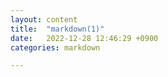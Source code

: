 ```yaml
---
layout: content
title:  "markdown(1)"
date:   2022-12-28 12:46:29 +0900
categories: markdown

---
```

<!--


<div id="file-how-to-write-by-markdown-md-readme" class="Box-body readme blob js-code-block-container p-5 p-xl-6 gist-border-0">
    <article class="markdown-body entry-content container-lg" itemprop="text"><h1 dir="auto"><a id="user-content-공통-마크다운-markdown-작성법" class="anchor" aria-hidden="true" href="#공통-마크다운-markdown-작성법"><svg class="octicon octicon-link" viewBox="0 0 16 16" version="1.1" width="16" height="16" aria-hidden="true"><path fill-rule="evenodd" d="M7.775 3.275a.75.75 0 001.06 1.06l1.25-1.25a2 2 0 112.83 2.83l-2.5 2.5a2 2 0 01-2.83 0 .75.75 0 00-1.06 1.06 3.5 3.5 0 004.95 0l2.5-2.5a3.5 3.5 0 00-4.95-4.95l-1.25 1.25zm-4.69 9.64a2 2 0 010-2.83l2.5-2.5a2 2 0 012.83 0 .75.75 0 001.06-1.06 3.5 3.5 0 00-4.95 0l-2.5 2.5a3.5 3.5 0 004.95 4.95l1.25-1.25a.75.75 0 00-1.06-1.06l-1.25 1.25a2 2 0 01-2.83 0z"></path></svg></a>[공통] 마크다운 markdown 작성법</h1>
<blockquote>
<p dir="auto">영어지만, 조금 더 상세하게 마크다운 사용법을 안내하고 있는
"Markdown Guide (<a href="https://www.markdownguide.org/" rel="nofollow">https://www.markdownguide.org/</a>)" 를 보시는 것을 추천합니다. ^^</p>
</blockquote>
<blockquote>
<p dir="auto">아, 그리고 마크다운만으로 표현이 부족하다고 느끼신다면, HTML 태그를 활용하시는 것도 좋습니다.</p>
</blockquote>
<h1 dir="auto"><a id="user-content-1-마크다운에-관하여" class="anchor" aria-hidden="true" href="#1-마크다운에-관하여"><svg class="octicon octicon-link" viewBox="0 0 16 16" version="1.1" width="16" height="16" aria-hidden="true"><path fill-rule="evenodd" d="M7.775 3.275a.75.75 0 001.06 1.06l1.25-1.25a2 2 0 112.83 2.83l-2.5 2.5a2 2 0 01-2.83 0 .75.75 0 00-1.06 1.06 3.5 3.5 0 004.95 0l2.5-2.5a3.5 3.5 0 00-4.95-4.95l-1.25 1.25zm-4.69 9.64a2 2 0 010-2.83l2.5-2.5a2 2 0 012.83 0 .75.75 0 001.06-1.06 3.5 3.5 0 00-4.95 0l-2.5 2.5a3.5 3.5 0 004.95 4.95l1.25-1.25a.75.75 0 00-1.06-1.06l-1.25 1.25a2 2 0 01-2.83 0z"></path></svg></a>1. 마크다운에 관하여</h1>
<h2 dir="auto"><a id="user-content-11-마크다운이란" class="anchor" aria-hidden="true" href="#11-마크다운이란"><svg class="octicon octicon-link" viewBox="0 0 16 16" version="1.1" width="16" height="16" aria-hidden="true"><path fill-rule="evenodd" d="M7.775 3.275a.75.75 0 001.06 1.06l1.25-1.25a2 2 0 112.83 2.83l-2.5 2.5a2 2 0 01-2.83 0 .75.75 0 00-1.06 1.06 3.5 3.5 0 004.95 0l2.5-2.5a3.5 3.5 0 00-4.95-4.95l-1.25 1.25zm-4.69 9.64a2 2 0 010-2.83l2.5-2.5a2 2 0 012.83 0 .75.75 0 001.06-1.06 3.5 3.5 0 00-4.95 0l-2.5 2.5a3.5 3.5 0 004.95 4.95l1.25-1.25a.75.75 0 00-1.06-1.06l-1.25 1.25a2 2 0 01-2.83 0z"></path></svg></a>1.1. 마크다운이란?</h2>
<p dir="auto"><a href="https://www.markdownguide.org/getting-started/" rel="nofollow"><strong>Markdown</strong></a>은 텍스트 기반의 마크업언어로 2004년 존그루버에 의해 만들어졌으며 쉽게 쓰고 읽을 수 있으며 HTML로 변환이 가능하다. 특수기호와 문자를 이용한 매우 간단한 구조의 문법을 사용하여 웹에서도 보다 빠르게 컨텐츠를 작성하고 보다 직관적으로 인식할 수 있다.
마크다운이 최근 각광받기 시작한 이유는 깃헙(<a href="https://github.com">https://github.com</a>) 덕분이다. 깃헙의 저장소Repository에 관한 정보를 기록하는 README.md는 깃헙을 사용하는 사람이라면 누구나 가장 먼저 접하게 되는 마크다운 문서였다. 마크다운을 통해서 설치방법, 소스코드 설명, 이슈 등을 간단하게 기록하고 가독성을 높일 수 있다는 강점이 부각되면서 점점 여러 곳으로 퍼져가게 된다.</p>
<h2 dir="auto"><a id="user-content-12-마크다운의-장-단점" class="anchor" aria-hidden="true" href="#12-마크다운의-장-단점"><svg class="octicon octicon-link" viewBox="0 0 16 16" version="1.1" width="16" height="16" aria-hidden="true"><path fill-rule="evenodd" d="M7.775 3.275a.75.75 0 001.06 1.06l1.25-1.25a2 2 0 112.83 2.83l-2.5 2.5a2 2 0 01-2.83 0 .75.75 0 00-1.06 1.06 3.5 3.5 0 004.95 0l2.5-2.5a3.5 3.5 0 00-4.95-4.95l-1.25 1.25zm-4.69 9.64a2 2 0 010-2.83l2.5-2.5a2 2 0 012.83 0 .75.75 0 001.06-1.06 3.5 3.5 0 00-4.95 0l-2.5 2.5a3.5 3.5 0 004.95 4.95l1.25-1.25a.75.75 0 00-1.06-1.06l-1.25 1.25a2 2 0 01-2.83 0z"></path></svg></a>1.2. 마크다운의 장-단점</h2>
<h3 dir="auto"><a id="user-content-121-장점" class="anchor" aria-hidden="true" href="#121-장점"><svg class="octicon octicon-link" viewBox="0 0 16 16" version="1.1" width="16" height="16" aria-hidden="true"><path fill-rule="evenodd" d="M7.775 3.275a.75.75 0 001.06 1.06l1.25-1.25a2 2 0 112.83 2.83l-2.5 2.5a2 2 0 01-2.83 0 .75.75 0 00-1.06 1.06 3.5 3.5 0 004.95 0l2.5-2.5a3.5 3.5 0 00-4.95-4.95l-1.25 1.25zm-4.69 9.64a2 2 0 010-2.83l2.5-2.5a2 2 0 012.83 0 .75.75 0 001.06-1.06 3.5 3.5 0 00-4.95 0l-2.5 2.5a3.5 3.5 0 004.95 4.95l1.25-1.25a.75.75 0 00-1.06-1.06l-1.25 1.25a2 2 0 01-2.83 0z"></path></svg></a>1.2.1. 장점</h3>
<pre><code>1. 간결하다.
2. 별도의 도구없이 작성가능하다.
3. 다양한 형태로 변환이 가능하다.
4. 텍스트(Text)로 저장되기 때문에 용량이 적어 보관이 용이하다.
5. 텍스트파일이기 때문에 버전관리시스템을 이용하여 변경이력을 관리할 수 있다.
6. 지원하는 프로그램과 플랫폼이 다양하다.
</code></pre>
<h3 dir="auto"><a id="user-content-122-단점" class="anchor" aria-hidden="true" href="#122-단점"><svg class="octicon octicon-link" viewBox="0 0 16 16" version="1.1" width="16" height="16" aria-hidden="true"><path fill-rule="evenodd" d="M7.775 3.275a.75.75 0 001.06 1.06l1.25-1.25a2 2 0 112.83 2.83l-2.5 2.5a2 2 0 01-2.83 0 .75.75 0 00-1.06 1.06 3.5 3.5 0 004.95 0l2.5-2.5a3.5 3.5 0 00-4.95-4.95l-1.25 1.25zm-4.69 9.64a2 2 0 010-2.83l2.5-2.5a2 2 0 012.83 0 .75.75 0 001.06-1.06 3.5 3.5 0 00-4.95 0l-2.5 2.5a3.5 3.5 0 004.95 4.95l1.25-1.25a.75.75 0 00-1.06-1.06l-1.25 1.25a2 2 0 01-2.83 0z"></path></svg></a>1.2.2. 단점</h3>
<pre><code>1. 표준이 없다.
2. 표준이 없기 때문에 도구에 따라서 변환방식이나 생성물이 다르다.
3. 모든 HTML 마크업을 대신하지 못한다.
</code></pre>
<hr>
<h1 dir="auto"><a id="user-content-2-마크다운-사용법문법" class="anchor" aria-hidden="true" href="#2-마크다운-사용법문법"><svg class="octicon octicon-link" viewBox="0 0 16 16" version="1.1" width="16" height="16" aria-hidden="true"><path fill-rule="evenodd" d="M7.775 3.275a.75.75 0 001.06 1.06l1.25-1.25a2 2 0 112.83 2.83l-2.5 2.5a2 2 0 01-2.83 0 .75.75 0 00-1.06 1.06 3.5 3.5 0 004.95 0l2.5-2.5a3.5 3.5 0 00-4.95-4.95l-1.25 1.25zm-4.69 9.64a2 2 0 010-2.83l2.5-2.5a2 2 0 012.83 0 .75.75 0 001.06-1.06 3.5 3.5 0 00-4.95 0l-2.5 2.5a3.5 3.5 0 004.95 4.95l1.25-1.25a.75.75 0 00-1.06-1.06l-1.25 1.25a2 2 0 01-2.83 0z"></path></svg></a>2. 마크다운 사용법(문법)</h1>
<h2 dir="auto"><a id="user-content-21-헤더headers" class="anchor" aria-hidden="true" href="#21-헤더headers"><svg class="octicon octicon-link" viewBox="0 0 16 16" version="1.1" width="16" height="16" aria-hidden="true"><path fill-rule="evenodd" d="M7.775 3.275a.75.75 0 001.06 1.06l1.25-1.25a2 2 0 112.83 2.83l-2.5 2.5a2 2 0 01-2.83 0 .75.75 0 00-1.06 1.06 3.5 3.5 0 004.95 0l2.5-2.5a3.5 3.5 0 00-4.95-4.95l-1.25 1.25zm-4.69 9.64a2 2 0 010-2.83l2.5-2.5a2 2 0 012.83 0 .75.75 0 001.06-1.06 3.5 3.5 0 00-4.95 0l-2.5 2.5a3.5 3.5 0 004.95 4.95l1.25-1.25a.75.75 0 00-1.06-1.06l-1.25 1.25a2 2 0 01-2.83 0z"></path></svg></a>2.1. 헤더Headers</h2>
<ul dir="auto">
<li>
<p dir="auto">큰제목: 문서 제목</p>
<pre><code>This is an H1
=============
</code></pre>
<h1 dir="auto"><a id="user-content-this-is-an-h1" class="anchor" aria-hidden="true" href="#this-is-an-h1"><svg class="octicon octicon-link" viewBox="0 0 16 16" version="1.1" width="16" height="16" aria-hidden="true"><path fill-rule="evenodd" d="M7.775 3.275a.75.75 0 001.06 1.06l1.25-1.25a2 2 0 112.83 2.83l-2.5 2.5a2 2 0 01-2.83 0 .75.75 0 00-1.06 1.06 3.5 3.5 0 004.95 0l2.5-2.5a3.5 3.5 0 00-4.95-4.95l-1.25 1.25zm-4.69 9.64a2 2 0 010-2.83l2.5-2.5a2 2 0 012.83 0 .75.75 0 001.06-1.06 3.5 3.5 0 00-4.95 0l-2.5 2.5a3.5 3.5 0 004.95 4.95l1.25-1.25a.75.75 0 00-1.06-1.06l-1.25 1.25a2 2 0 01-2.83 0z"></path></svg></a>This is an H1</h1>
</li>
<li>
<p dir="auto">작은제목: 문서 부제목</p>
<pre><code>This is an H2
-------------
</code></pre>
<h2 dir="auto"><a id="user-content-this-is-an-h2" class="anchor" aria-hidden="true" href="#this-is-an-h2"><svg class="octicon octicon-link" viewBox="0 0 16 16" version="1.1" width="16" height="16" aria-hidden="true"><path fill-rule="evenodd" d="M7.775 3.275a.75.75 0 001.06 1.06l1.25-1.25a2 2 0 112.83 2.83l-2.5 2.5a2 2 0 01-2.83 0 .75.75 0 00-1.06 1.06 3.5 3.5 0 004.95 0l2.5-2.5a3.5 3.5 0 00-4.95-4.95l-1.25 1.25zm-4.69 9.64a2 2 0 010-2.83l2.5-2.5a2 2 0 012.83 0 .75.75 0 001.06-1.06 3.5 3.5 0 00-4.95 0l-2.5 2.5a3.5 3.5 0 004.95 4.95l1.25-1.25a.75.75 0 00-1.06-1.06l-1.25 1.25a2 2 0 01-2.83 0z"></path></svg></a>This is an H2</h2>
</li>
<li>
<p dir="auto">글머리: 1~6까지만 지원</p>
</li>
</ul>
<pre><code># This is a H1
## This is a H2
### This is a H3
#### This is a H4
##### This is a H5
###### This is a H6
</code></pre>
<h1 dir="auto"><a id="user-content-this-is-a-h1" class="anchor" aria-hidden="true" href="#this-is-a-h1"><svg class="octicon octicon-link" viewBox="0 0 16 16" version="1.1" width="16" height="16" aria-hidden="true"><path fill-rule="evenodd" d="M7.775 3.275a.75.75 0 001.06 1.06l1.25-1.25a2 2 0 112.83 2.83l-2.5 2.5a2 2 0 01-2.83 0 .75.75 0 00-1.06 1.06 3.5 3.5 0 004.95 0l2.5-2.5a3.5 3.5 0 00-4.95-4.95l-1.25 1.25zm-4.69 9.64a2 2 0 010-2.83l2.5-2.5a2 2 0 012.83 0 .75.75 0 001.06-1.06 3.5 3.5 0 00-4.95 0l-2.5 2.5a3.5 3.5 0 004.95 4.95l1.25-1.25a.75.75 0 00-1.06-1.06l-1.25 1.25a2 2 0 01-2.83 0z"></path></svg></a>This is a H1</h1>
<h2 dir="auto"><a id="user-content-this-is-a-h2" class="anchor" aria-hidden="true" href="#this-is-a-h2"><svg class="octicon octicon-link" viewBox="0 0 16 16" version="1.1" width="16" height="16" aria-hidden="true"><path fill-rule="evenodd" d="M7.775 3.275a.75.75 0 001.06 1.06l1.25-1.25a2 2 0 112.83 2.83l-2.5 2.5a2 2 0 01-2.83 0 .75.75 0 00-1.06 1.06 3.5 3.5 0 004.95 0l2.5-2.5a3.5 3.5 0 00-4.95-4.95l-1.25 1.25zm-4.69 9.64a2 2 0 010-2.83l2.5-2.5a2 2 0 012.83 0 .75.75 0 001.06-1.06 3.5 3.5 0 00-4.95 0l-2.5 2.5a3.5 3.5 0 004.95 4.95l1.25-1.25a.75.75 0 00-1.06-1.06l-1.25 1.25a2 2 0 01-2.83 0z"></path></svg></a>This is a H2</h2>
<h3 dir="auto"><a id="user-content-this-is-a-h3" class="anchor" aria-hidden="true" href="#this-is-a-h3"><svg class="octicon octicon-link" viewBox="0 0 16 16" version="1.1" width="16" height="16" aria-hidden="true"><path fill-rule="evenodd" d="M7.775 3.275a.75.75 0 001.06 1.06l1.25-1.25a2 2 0 112.83 2.83l-2.5 2.5a2 2 0 01-2.83 0 .75.75 0 00-1.06 1.06 3.5 3.5 0 004.95 0l2.5-2.5a3.5 3.5 0 00-4.95-4.95l-1.25 1.25zm-4.69 9.64a2 2 0 010-2.83l2.5-2.5a2 2 0 012.83 0 .75.75 0 001.06-1.06 3.5 3.5 0 00-4.95 0l-2.5 2.5a3.5 3.5 0 004.95 4.95l1.25-1.25a.75.75 0 00-1.06-1.06l-1.25 1.25a2 2 0 01-2.83 0z"></path></svg></a>This is a H3</h3>
<h4 dir="auto"><a id="user-content-this-is-a-h4" class="anchor" aria-hidden="true" href="#this-is-a-h4"><svg class="octicon octicon-link" viewBox="0 0 16 16" version="1.1" width="16" height="16" aria-hidden="true"><path fill-rule="evenodd" d="M7.775 3.275a.75.75 0 001.06 1.06l1.25-1.25a2 2 0 112.83 2.83l-2.5 2.5a2 2 0 01-2.83 0 .75.75 0 00-1.06 1.06 3.5 3.5 0 004.95 0l2.5-2.5a3.5 3.5 0 00-4.95-4.95l-1.25 1.25zm-4.69 9.64a2 2 0 010-2.83l2.5-2.5a2 2 0 012.83 0 .75.75 0 001.06-1.06 3.5 3.5 0 00-4.95 0l-2.5 2.5a3.5 3.5 0 004.95 4.95l1.25-1.25a.75.75 0 00-1.06-1.06l-1.25 1.25a2 2 0 01-2.83 0z"></path></svg></a>This is a H4</h4>
<h5 dir="auto"><a id="user-content-this-is-a-h5" class="anchor" aria-hidden="true" href="#this-is-a-h5"><svg class="octicon octicon-link" viewBox="0 0 16 16" version="1.1" width="16" height="16" aria-hidden="true"><path fill-rule="evenodd" d="M7.775 3.275a.75.75 0 001.06 1.06l1.25-1.25a2 2 0 112.83 2.83l-2.5 2.5a2 2 0 01-2.83 0 .75.75 0 00-1.06 1.06 3.5 3.5 0 004.95 0l2.5-2.5a3.5 3.5 0 00-4.95-4.95l-1.25 1.25zm-4.69 9.64a2 2 0 010-2.83l2.5-2.5a2 2 0 012.83 0 .75.75 0 001.06-1.06 3.5 3.5 0 00-4.95 0l-2.5 2.5a3.5 3.5 0 004.95 4.95l1.25-1.25a.75.75 0 00-1.06-1.06l-1.25 1.25a2 2 0 01-2.83 0z"></path></svg></a>This is a H5</h5>
<h6 dir="auto"><a id="user-content-this-is-a-h6" class="anchor" aria-hidden="true" href="#this-is-a-h6"><svg class="octicon octicon-link" viewBox="0 0 16 16" version="1.1" width="16" height="16" aria-hidden="true"><path fill-rule="evenodd" d="M7.775 3.275a.75.75 0 001.06 1.06l1.25-1.25a2 2 0 112.83 2.83l-2.5 2.5a2 2 0 01-2.83 0 .75.75 0 00-1.06 1.06 3.5 3.5 0 004.95 0l2.5-2.5a3.5 3.5 0 00-4.95-4.95l-1.25 1.25zm-4.69 9.64a2 2 0 010-2.83l2.5-2.5a2 2 0 012.83 0 .75.75 0 001.06-1.06 3.5 3.5 0 00-4.95 0l-2.5 2.5a3.5 3.5 0 004.95 4.95l1.25-1.25a.75.75 0 00-1.06-1.06l-1.25 1.25a2 2 0 01-2.83 0z"></path></svg></a>This is a H6</h6>
<p dir="auto">####### This is a H7(지원하지 않음)</p>
<h2 dir="auto"><a id="user-content-22-blockquote" class="anchor" aria-hidden="true" href="#22-blockquote"><svg class="octicon octicon-link" viewBox="0 0 16 16" version="1.1" width="16" height="16" aria-hidden="true"><path fill-rule="evenodd" d="M7.775 3.275a.75.75 0 001.06 1.06l1.25-1.25a2 2 0 112.83 2.83l-2.5 2.5a2 2 0 01-2.83 0 .75.75 0 00-1.06 1.06 3.5 3.5 0 004.95 0l2.5-2.5a3.5 3.5 0 00-4.95-4.95l-1.25 1.25zm-4.69 9.64a2 2 0 010-2.83l2.5-2.5a2 2 0 012.83 0 .75.75 0 001.06-1.06 3.5 3.5 0 00-4.95 0l-2.5 2.5a3.5 3.5 0 004.95 4.95l1.25-1.25a.75.75 0 00-1.06-1.06l-1.25 1.25a2 2 0 01-2.83 0z"></path></svg></a>2.2. BlockQuote</h2>
<p dir="auto">이메일에서 사용하는 <code>&gt;</code> 블럭인용문자를 이용한다.</p>
<pre><code>&gt; This is a first blockqute.
&gt;	&gt; This is a second blockqute.
&gt;	&gt;	&gt; This is a third blockqute.
</code></pre>
<blockquote>
<p dir="auto">This is a first blockqute.</p>
<blockquote>
<p dir="auto">This is a second blockqute.</p>
<blockquote>
<p dir="auto">This is a third blockqute.</p>
</blockquote>
</blockquote>
</blockquote>
<p dir="auto">이 안에서는 다른 마크다운 요소를 포함할 수 있다.</p>
<blockquote>
<h3 dir="auto"><a id="user-content-this-is-a-h3-1" class="anchor" aria-hidden="true" href="#this-is-a-h3-1"><svg class="octicon octicon-link" viewBox="0 0 16 16" version="1.1" width="16" height="16" aria-hidden="true"><path fill-rule="evenodd" d="M7.775 3.275a.75.75 0 001.06 1.06l1.25-1.25a2 2 0 112.83 2.83l-2.5 2.5a2 2 0 01-2.83 0 .75.75 0 00-1.06 1.06 3.5 3.5 0 004.95 0l2.5-2.5a3.5 3.5 0 00-4.95-4.95l-1.25 1.25zm-4.69 9.64a2 2 0 010-2.83l2.5-2.5a2 2 0 012.83 0 .75.75 0 001.06-1.06 3.5 3.5 0 00-4.95 0l-2.5 2.5a3.5 3.5 0 004.95 4.95l1.25-1.25a.75.75 0 00-1.06-1.06l-1.25 1.25a2 2 0 01-2.83 0z"></path></svg></a>This is a H3</h3>
<ul dir="auto">
<li>List
<pre><code>code
</code></pre>
</li>
</ul>
</blockquote>
<h2 dir="auto"><a id="user-content-23-목록" class="anchor" aria-hidden="true" href="#23-목록"><svg class="octicon octicon-link" viewBox="0 0 16 16" version="1.1" width="16" height="16" aria-hidden="true"><path fill-rule="evenodd" d="M7.775 3.275a.75.75 0 001.06 1.06l1.25-1.25a2 2 0 112.83 2.83l-2.5 2.5a2 2 0 01-2.83 0 .75.75 0 00-1.06 1.06 3.5 3.5 0 004.95 0l2.5-2.5a3.5 3.5 0 00-4.95-4.95l-1.25 1.25zm-4.69 9.64a2 2 0 010-2.83l2.5-2.5a2 2 0 012.83 0 .75.75 0 001.06-1.06 3.5 3.5 0 00-4.95 0l-2.5 2.5a3.5 3.5 0 004.95 4.95l1.25-1.25a.75.75 0 00-1.06-1.06l-1.25 1.25a2 2 0 01-2.83 0z"></path></svg></a>2.3. 목록</h2>
<h3 dir="auto"><a id="user-content--순서있는-목록번호" class="anchor" aria-hidden="true" href="#-순서있는-목록번호"><svg class="octicon octicon-link" viewBox="0 0 16 16" version="1.1" width="16" height="16" aria-hidden="true"><path fill-rule="evenodd" d="M7.775 3.275a.75.75 0 001.06 1.06l1.25-1.25a2 2 0 112.83 2.83l-2.5 2.5a2 2 0 01-2.83 0 .75.75 0 00-1.06 1.06 3.5 3.5 0 004.95 0l2.5-2.5a3.5 3.5 0 00-4.95-4.95l-1.25 1.25zm-4.69 9.64a2 2 0 010-2.83l2.5-2.5a2 2 0 012.83 0 .75.75 0 001.06-1.06 3.5 3.5 0 00-4.95 0l-2.5 2.5a3.5 3.5 0 004.95 4.95l1.25-1.25a.75.75 0 00-1.06-1.06l-1.25 1.25a2 2 0 01-2.83 0z"></path></svg></a>● 순서있는 목록(번호)</h3>
<p dir="auto">순서있는 목록은 숫자와 점을 사용한다.</p>
<pre><code>1. 첫번째
2. 두번째
3. 세번째
</code></pre>
<ol dir="auto">
<li>첫번째</li>
<li>두번째</li>
<li>세번째</li>
</ol>
<p dir="auto"><strong>현재까지는 어떤 번호를 입력해도 순서는 내림차순으로 정의된다.</strong></p>
<pre><code>1. 첫번째
3. 세번째
2. 두번째
</code></pre>
<ol dir="auto">
<li>첫번째</li>
<li>세번째</li>
<li>두번째</li>
</ol>
<p dir="auto">딱히 개선될 것 같지는 않다. 존 그루버가 신경안쓰고 있다고...</p>
<h3 dir="auto"><a id="user-content--순서없는-목록글머리-기호-----지원" class="anchor" aria-hidden="true" href="#-순서없는-목록글머리-기호-----지원"><svg class="octicon octicon-link" viewBox="0 0 16 16" version="1.1" width="16" height="16" aria-hidden="true"><path fill-rule="evenodd" d="M7.775 3.275a.75.75 0 001.06 1.06l1.25-1.25a2 2 0 112.83 2.83l-2.5 2.5a2 2 0 01-2.83 0 .75.75 0 00-1.06 1.06 3.5 3.5 0 004.95 0l2.5-2.5a3.5 3.5 0 00-4.95-4.95l-1.25 1.25zm-4.69 9.64a2 2 0 010-2.83l2.5-2.5a2 2 0 012.83 0 .75.75 0 001.06-1.06 3.5 3.5 0 00-4.95 0l-2.5 2.5a3.5 3.5 0 004.95 4.95l1.25-1.25a.75.75 0 00-1.06-1.06l-1.25 1.25a2 2 0 01-2.83 0z"></path></svg></a>● 순서없는 목록(글머리 기호: <code>*</code>, <code>+</code>, <code>-</code> 지원)</h3>
<pre><code>* 빨강
  * 녹색
    * 파랑

+ 빨강
  + 녹색
    + 파랑

- 빨강
  - 녹색
    - 파랑
</code></pre>
<ul dir="auto">
<li>빨강
<ul dir="auto">
<li>녹색
<ul dir="auto">
<li>파랑</li>
</ul>
</li>
</ul>
</li>
</ul>
<ul dir="auto">
<li>빨강
<ul dir="auto">
<li>녹색
<ul dir="auto">
<li>파랑</li>
</ul>
</li>
</ul>
</li>
</ul>
<ul dir="auto">
<li>빨강
<ul dir="auto">
<li>녹색
<ul dir="auto">
<li>파랑</li>
</ul>
</li>
</ul>
</li>
</ul>
<p dir="auto">혼합해서 사용하는 것도 가능하다(내가 선호하는 방식)</p>
<pre><code>* 1단계
  - 2단계
    + 3단계
      + 4단계
</code></pre>
<ul dir="auto">
<li>1단계
<ul dir="auto">
<li>2단계
<ul dir="auto">
<li>3단계
<ul dir="auto">
<li>4단계</li>
</ul>
</li>
</ul>
</li>
</ul>
</li>
</ul>
<h2 dir="auto"><a id="user-content-24-코드" class="anchor" aria-hidden="true" href="#24-코드"><svg class="octicon octicon-link" viewBox="0 0 16 16" version="1.1" width="16" height="16" aria-hidden="true"><path fill-rule="evenodd" d="M7.775 3.275a.75.75 0 001.06 1.06l1.25-1.25a2 2 0 112.83 2.83l-2.5 2.5a2 2 0 01-2.83 0 .75.75 0 00-1.06 1.06 3.5 3.5 0 004.95 0l2.5-2.5a3.5 3.5 0 00-4.95-4.95l-1.25 1.25zm-4.69 9.64a2 2 0 010-2.83l2.5-2.5a2 2 0 012.83 0 .75.75 0 001.06-1.06 3.5 3.5 0 00-4.95 0l-2.5 2.5a3.5 3.5 0 004.95 4.95l1.25-1.25a.75.75 0 00-1.06-1.06l-1.25 1.25a2 2 0 01-2.83 0z"></path></svg></a>2.4. 코드</h2>
<p dir="auto">4개의 공백 또는 하나의 탭으로 들여쓰기를 만나면 변환되기 시작하여 들여쓰지 않은 행을 만날때까지 변환이 계속된다.</p>
<h3 dir="auto"><a id="user-content-241-들여쓰기" class="anchor" aria-hidden="true" href="#241-들여쓰기"><svg class="octicon octicon-link" viewBox="0 0 16 16" version="1.1" width="16" height="16" aria-hidden="true"><path fill-rule="evenodd" d="M7.775 3.275a.75.75 0 001.06 1.06l1.25-1.25a2 2 0 112.83 2.83l-2.5 2.5a2 2 0 01-2.83 0 .75.75 0 00-1.06 1.06 3.5 3.5 0 004.95 0l2.5-2.5a3.5 3.5 0 00-4.95-4.95l-1.25 1.25zm-4.69 9.64a2 2 0 010-2.83l2.5-2.5a2 2 0 012.83 0 .75.75 0 001.06-1.06 3.5 3.5 0 00-4.95 0l-2.5 2.5a3.5 3.5 0 004.95 4.95l1.25-1.25a.75.75 0 00-1.06-1.06l-1.25 1.25a2 2 0 01-2.83 0z"></path></svg></a>2.4.1. 들여쓰기</h3>
<pre><code>This is a normal paragraph:

    This is a code block.
    
end code block.
</code></pre>
<p dir="auto">실제로 적용해보면,</p>
<p dir="auto">적용예:</p>
<hr>
<p dir="auto">This is a normal paragraph:</p>
<pre><code>This is a code block.
</code></pre>
<p dir="auto">end code block.</p>
<hr>
<blockquote>
<p dir="auto">한줄 띄어쓰지 않으면 인식이 제대로 안되는 문제가 발생합니다.</p>
</blockquote>
<pre><code>This is a normal paragraph:
    This is a code block.
end code block.
</code></pre>
<p dir="auto">적용예:</p>
<hr>
<p dir="auto">This is a normal paragraph:
This is a code block.
end code block.</p>
<hr>
<h3 dir="auto"><a id="user-content-241-코드블럭" class="anchor" aria-hidden="true" href="#241-코드블럭"><svg class="octicon octicon-link" viewBox="0 0 16 16" version="1.1" width="16" height="16" aria-hidden="true"><path fill-rule="evenodd" d="M7.775 3.275a.75.75 0 001.06 1.06l1.25-1.25a2 2 0 112.83 2.83l-2.5 2.5a2 2 0 01-2.83 0 .75.75 0 00-1.06 1.06 3.5 3.5 0 004.95 0l2.5-2.5a3.5 3.5 0 00-4.95-4.95l-1.25 1.25zm-4.69 9.64a2 2 0 010-2.83l2.5-2.5a2 2 0 012.83 0 .75.75 0 001.06-1.06 3.5 3.5 0 00-4.95 0l-2.5 2.5a3.5 3.5 0 004.95 4.95l1.25-1.25a.75.75 0 00-1.06-1.06l-1.25 1.25a2 2 0 01-2.83 0z"></path></svg></a>2.4.1. 코드블럭</h3>
<p dir="auto">코드블럭은 다음과 같이 2가지 방식을 사용할 수 있습니다:</p>
<ul dir="auto">
<li><code>&lt;pre&gt;&lt;code&gt;{code}&lt;/code&gt;&lt;/pre&gt;</code> 이용방식</li>
</ul>
<pre><code>&lt;pre&gt;
&lt;code&gt;
public class BootSpringBootApplication {
  public static void main(String[] args) {
    System.out.println("Hello, Honeymon");
  }

}
&lt;/code&gt;
&lt;/pre&gt;
</code></pre>
<pre><code>
public class BootSpringBootApplication {
  public static void main(String[] args) {
    System.out.println("Hello, Honeymon");
  }
}
</code>
</pre>
<ul dir="auto">
<li>코드블럭코드("```") 을 이용하는 방법</li>
</ul>
<pre><code>
```
public class BootSpringBootApplication {
  public static void main(String[] args) {
    System.out.println("Hello, Honeymon");
  }
}
```
</code>
</pre>
<pre><code>public class BootSpringBootApplication {
  public static void main(String[] args) {
    System.out.println("Hello, Honeymon");
  }
}
</code></pre>
<p dir="auto"><strong>깃헙</strong>에서는 코드블럭코드("```") 시작점에 사용하는 언어를 선언하여 <a href="https://docs.github.com/en/github/writing-on-github/creating-and-highlighting-code-blocks#syntax-highlighting">문법강조(Syntax highlighting)</a>이 가능하다.</p>
<pre><code>
```java
public class BootSpringBootApplication {
  public static void main(String[] args) {
    System.out.println("Hello, Honeymon");
  }
}
```
</code>
</pre>
<div class="highlight highlight-source-java" dir="auto"><pre><span class="pl-k">public</span> <span class="pl-k">class</span> <span class="pl-smi">BootSpringBootApplication</span> {
  <span class="pl-k">public</span> <span class="pl-k">static</span> <span class="pl-smi">void</span> <span class="pl-en">main</span>(<span class="pl-smi">String</span>[] <span class="pl-s1">args</span>) {
    <span class="pl-smi">System</span>.<span class="pl-s1">out</span>.<span class="pl-en">println</span>(<span class="pl-s">"Hello, Honeymon"</span>);
  }
}</pre></div>
<h2 dir="auto"><a id="user-content-25-수평선-hr" class="anchor" aria-hidden="true" href="#25-수평선-hr"><svg class="octicon octicon-link" viewBox="0 0 16 16" version="1.1" width="16" height="16" aria-hidden="true"><path fill-rule="evenodd" d="M7.775 3.275a.75.75 0 001.06 1.06l1.25-1.25a2 2 0 112.83 2.83l-2.5 2.5a2 2 0 01-2.83 0 .75.75 0 00-1.06 1.06 3.5 3.5 0 004.95 0l2.5-2.5a3.5 3.5 0 00-4.95-4.95l-1.25 1.25zm-4.69 9.64a2 2 0 010-2.83l2.5-2.5a2 2 0 012.83 0 .75.75 0 001.06-1.06 3.5 3.5 0 00-4.95 0l-2.5 2.5a3.5 3.5 0 004.95 4.95l1.25-1.25a.75.75 0 00-1.06-1.06l-1.25 1.25a2 2 0 01-2.83 0z"></path></svg></a>2.5. 수평선 <code>&lt;hr/&gt;</code></h2>
<p dir="auto">아래 줄은 모두 수평선을 만든다. 마크다운 문서를 미리보기로 출력할 때 <em>페이지 나누기</em> 용도로 많이 사용한다.</p>
<pre><code>* * *

***

*****

- - -

---------------------------------------
</code></pre>
<ul dir="auto">
<li>적용예</li>
</ul>
<hr>
<hr>
<hr>
<hr>
<hr>
<h2 dir="auto"><a id="user-content-26-링크" class="anchor" aria-hidden="true" href="#26-링크"><svg class="octicon octicon-link" viewBox="0 0 16 16" version="1.1" width="16" height="16" aria-hidden="true"><path fill-rule="evenodd" d="M7.775 3.275a.75.75 0 001.06 1.06l1.25-1.25a2 2 0 112.83 2.83l-2.5 2.5a2 2 0 01-2.83 0 .75.75 0 00-1.06 1.06 3.5 3.5 0 004.95 0l2.5-2.5a3.5 3.5 0 00-4.95-4.95l-1.25 1.25zm-4.69 9.64a2 2 0 010-2.83l2.5-2.5a2 2 0 012.83 0 .75.75 0 001.06-1.06 3.5 3.5 0 00-4.95 0l-2.5 2.5a3.5 3.5 0 004.95 4.95l1.25-1.25a.75.75 0 00-1.06-1.06l-1.25 1.25a2 2 0 01-2.83 0z"></path></svg></a>2.6. 링크</h2>
<ul dir="auto">
<li>참조링크</li>
</ul>
<pre><code>[link keyword][id]

[id]: URL "Optional Title here"

// code
Link: [Google][googlelink]

[googlelink]: https://google.com "Go google"
</code></pre>
<p dir="auto">Link: <a href="https://google.com" title="Go google" rel="nofollow">Google</a></p>
<ul dir="auto">
<li>외부링크</li>
</ul>
<pre><code>사용문법: [Title](link)
적용예: [Google](https://google.com, "google link")
</code></pre>
<p dir="auto">Link: <a href="https://google.com," title="google link" rel="nofollow">Google</a></p>
<ul dir="auto">
<li>자동연결</li>
</ul>
<pre><code>일반적인 URL 혹은 이메일주소인 경우 적절한 형식으로 링크를 형성한다.

* 외부링크: &lt;http://example.com/&gt;
* 이메일링크: &lt;address@example.com&gt;
</code></pre>
<ul dir="auto">
<li>외부링크: <a href="http://example.com/" rel="nofollow">http://example.com/</a></li>
<li>이메일링크: <a href="mailto:address@example.com">address@example.com</a></li>
</ul>
<h2 dir="auto"><a id="user-content-27-강조" class="anchor" aria-hidden="true" href="#27-강조"><svg class="octicon octicon-link" viewBox="0 0 16 16" version="1.1" width="16" height="16" aria-hidden="true"><path fill-rule="evenodd" d="M7.775 3.275a.75.75 0 001.06 1.06l1.25-1.25a2 2 0 112.83 2.83l-2.5 2.5a2 2 0 01-2.83 0 .75.75 0 00-1.06 1.06 3.5 3.5 0 004.95 0l2.5-2.5a3.5 3.5 0 00-4.95-4.95l-1.25 1.25zm-4.69 9.64a2 2 0 010-2.83l2.5-2.5a2 2 0 012.83 0 .75.75 0 001.06-1.06 3.5 3.5 0 00-4.95 0l-2.5 2.5a3.5 3.5 0 004.95 4.95l1.25-1.25a.75.75 0 00-1.06-1.06l-1.25 1.25a2 2 0 01-2.83 0z"></path></svg></a>2.7. 강조</h2>
<pre><code>*single asterisks*
_single underscores_
**double asterisks**
__double underscores__
~~cancelline~~
</code></pre>
<ul dir="auto">
<li><em>single asterisks</em></li>
<li><em>single underscores</em></li>
<li><strong>double asterisks</strong></li>
<li><strong>double underscores</strong></li>
<li><del>cancelline</del></li>
</ul>
<blockquote>
<p dir="auto"><code>문장 중간에 사용할 경우에는 **띄어쓰기** 를 사용하는 것이 좋다.</code><br>
문장 중간에 사용할 경우에는 띄어쓰기를 사용하는 것이 좋다.</p>
</blockquote>
<h2 dir="auto"><a id="user-content-28-이미지" class="anchor" aria-hidden="true" href="#28-이미지"><svg class="octicon octicon-link" viewBox="0 0 16 16" version="1.1" width="16" height="16" aria-hidden="true"><path fill-rule="evenodd" d="M7.775 3.275a.75.75 0 001.06 1.06l1.25-1.25a2 2 0 112.83 2.83l-2.5 2.5a2 2 0 01-2.83 0 .75.75 0 00-1.06 1.06 3.5 3.5 0 004.95 0l2.5-2.5a3.5 3.5 0 00-4.95-4.95l-1.25 1.25zm-4.69 9.64a2 2 0 010-2.83l2.5-2.5a2 2 0 012.83 0 .75.75 0 001.06-1.06 3.5 3.5 0 00-4.95 0l-2.5 2.5a3.5 3.5 0 004.95 4.95l1.25-1.25a.75.75 0 00-1.06-1.06l-1.25 1.25a2 2 0 01-2.83 0z"></path></svg></a>2.8. 이미지</h2>
<pre><code>![Alt text](/path/to/img.jpg)
![Alt text](/path/to/img.jpg "Optional title")
</code></pre>
<p dir="auto"><a target="_blank" rel="noopener noreferrer nofollow" href="https://camo.githubusercontent.com/a123b2c6011765dd07b9b58e40599a0ba15336a9ddd082e85f704781c97baee2/687474703a2f2f6366696c65362e75662e746973746f72792e636f6d2f696d6167652f32343236453634363534334339423435333243374230"><img src="https://camo.githubusercontent.com/a123b2c6011765dd07b9b58e40599a0ba15336a9ddd082e85f704781c97baee2/687474703a2f2f6366696c65362e75662e746973746f72792e636f6d2f696d6167652f32343236453634363534334339423435333243374230" alt="석촌호수 러버덕" data-canonical-src="http://cfile6.uf.tistory.com/image/2426E646543C9B4532C7B0" style="max-width: 100%;"></a>
<a target="_blank" rel="noopener noreferrer nofollow" href="https://camo.githubusercontent.com/a123b2c6011765dd07b9b58e40599a0ba15336a9ddd082e85f704781c97baee2/687474703a2f2f6366696c65362e75662e746973746f72792e636f6d2f696d6167652f32343236453634363534334339423435333243374230"><img src="https://camo.githubusercontent.com/a123b2c6011765dd07b9b58e40599a0ba15336a9ddd082e85f704781c97baee2/687474703a2f2f6366696c65362e75662e746973746f72792e636f6d2f696d6167652f32343236453634363534334339423435333243374230" alt="석촌호수 러버덕" title="RubberDuck" data-canonical-src="http://cfile6.uf.tistory.com/image/2426E646543C9B4532C7B0" style="max-width: 100%;"></a></p>
<p dir="auto">사이즈 조절 기능은 없기 때문에 <code>&lt;img width="" height=""&gt;&lt;/img&gt;</code>를 이용한다.</p>
<p dir="auto">예</p>
<pre><code>&lt;img src="/path/to/img.jpg" width="450px" height="300px" title="px(픽셀) 크기 설정" alt="RubberDuck"&gt;&lt;/img&gt;&lt;br/&gt;
&lt;img src="/path/to/img.jpg" width="40%" height="30%" title="px(픽셀) 크기 설정" alt="RubberDuck"&gt;&lt;/img&gt;
</code></pre>
<p dir="auto"><a target="_blank" rel="noopener noreferrer nofollow" href="https://camo.githubusercontent.com/a123b2c6011765dd07b9b58e40599a0ba15336a9ddd082e85f704781c97baee2/687474703a2f2f6366696c65362e75662e746973746f72792e636f6d2f696d6167652f32343236453634363534334339423435333243374230"><img src="https://camo.githubusercontent.com/a123b2c6011765dd07b9b58e40599a0ba15336a9ddd082e85f704781c97baee2/687474703a2f2f6366696c65362e75662e746973746f72792e636f6d2f696d6167652f32343236453634363534334339423435333243374230" width="450px" height="300px" title="px(픽셀) 크기 설정" alt="RubberDuck" data-canonical-src="http://cfile6.uf.tistory.com/image/2426E646543C9B4532C7B0" style="max-width: 100%;"></a><br>
<a target="_blank" rel="noopener noreferrer nofollow" href="https://camo.githubusercontent.com/a123b2c6011765dd07b9b58e40599a0ba15336a9ddd082e85f704781c97baee2/687474703a2f2f6366696c65362e75662e746973746f72792e636f6d2f696d6167652f32343236453634363534334339423435333243374230"><img src="https://camo.githubusercontent.com/a123b2c6011765dd07b9b58e40599a0ba15336a9ddd082e85f704781c97baee2/687474703a2f2f6366696c65362e75662e746973746f72792e636f6d2f696d6167652f32343236453634363534334339423435333243374230" width="40%" height="30%" title="%(비율) 크기 설정" alt="RubberDuck" data-canonical-src="http://cfile6.uf.tistory.com/image/2426E646543C9B4532C7B0" style="max-width: 100%;"></a></p>
<h2 dir="auto"><a id="user-content-29-줄바꿈" class="anchor" aria-hidden="true" href="#29-줄바꿈"><svg class="octicon octicon-link" viewBox="0 0 16 16" version="1.1" width="16" height="16" aria-hidden="true"><path fill-rule="evenodd" d="M7.775 3.275a.75.75 0 001.06 1.06l1.25-1.25a2 2 0 112.83 2.83l-2.5 2.5a2 2 0 01-2.83 0 .75.75 0 00-1.06 1.06 3.5 3.5 0 004.95 0l2.5-2.5a3.5 3.5 0 00-4.95-4.95l-1.25 1.25zm-4.69 9.64a2 2 0 010-2.83l2.5-2.5a2 2 0 012.83 0 .75.75 0 001.06-1.06 3.5 3.5 0 00-4.95 0l-2.5 2.5a3.5 3.5 0 004.95 4.95l1.25-1.25a.75.75 0 00-1.06-1.06l-1.25 1.25a2 2 0 01-2.83 0z"></path></svg></a>2.9. 줄바꿈</h2>
<p dir="auto">3칸 이상 띄어쓰기(<code> </code>)를 하면 줄이 바뀐다.</p>
<pre><code>* 줄 바꿈을 하기 위해서는 문장 마지막에서 3칸이상을 띄어쓰기해야 한다. 
이렇게

* 줄 바꿈을 하기 위해서는 문장 마지막에서 3칸이상을 띄어쓰기해야 한다.___\\ 띄어쓰기
이렇게
</code></pre>
<ul dir="auto">
<li>
<p dir="auto">줄 바꿈을 하기 위해서는 문장 마지막에서 3칸이상을 띄어쓰기해야 한다. 이렇게</p>
</li>
<li>
<p dir="auto">줄 바꿈을 하기 위해서는 문장 마지막에서 3칸이상을 띄어쓰기해야 한다.    <br>
이렇게</p>
</li>
</ul>
<hr>
<h1 dir="auto"><a id="user-content-3-마크다운-사용기" class="anchor" aria-hidden="true" href="#3-마크다운-사용기"><svg class="octicon octicon-link" viewBox="0 0 16 16" version="1.1" width="16" height="16" aria-hidden="true"><path fill-rule="evenodd" d="M7.775 3.275a.75.75 0 001.06 1.06l1.25-1.25a2 2 0 112.83 2.83l-2.5 2.5a2 2 0 01-2.83 0 .75.75 0 00-1.06 1.06 3.5 3.5 0 004.95 0l2.5-2.5a3.5 3.5 0 00-4.95-4.95l-1.25 1.25zm-4.69 9.64a2 2 0 010-2.83l2.5-2.5a2 2 0 012.83 0 .75.75 0 001.06-1.06 3.5 3.5 0 00-4.95 0l-2.5 2.5a3.5 3.5 0 004.95 4.95l1.25-1.25a.75.75 0 00-1.06-1.06l-1.25 1.25a2 2 0 01-2.83 0z"></path></svg></a>3. 마크다운 사용기</h1>
<h2 dir="auto"><a id="user-content-31-위지윅wsywig-에디터" class="anchor" aria-hidden="true" href="#31-위지윅wsywig-에디터"><svg class="octicon octicon-link" viewBox="0 0 16 16" version="1.1" width="16" height="16" aria-hidden="true"><path fill-rule="evenodd" d="M7.775 3.275a.75.75 0 001.06 1.06l1.25-1.25a2 2 0 112.83 2.83l-2.5 2.5a2 2 0 01-2.83 0 .75.75 0 00-1.06 1.06 3.5 3.5 0 004.95 0l2.5-2.5a3.5 3.5 0 00-4.95-4.95l-1.25 1.25zm-4.69 9.64a2 2 0 010-2.83l2.5-2.5a2 2 0 012.83 0 .75.75 0 001.06-1.06 3.5 3.5 0 00-4.95 0l-2.5 2.5a3.5 3.5 0 004.95 4.95l1.25-1.25a.75.75 0 00-1.06-1.06l-1.25 1.25a2 2 0 01-2.83 0z"></path></svg></a>3.1. 위지윅(WSYWIG) 에디터</h2>
<p dir="auto">우리가 흔하게 접하는 웹에서 사용되는 에디터(네이버, 다음, 구글 등)이 대부분 위지윅 에디터에 속하며 기본적으로 HTML을 이용하여 스타일을 적용하여 문장을 꾸미는 형태를 취하게 된다. 그래서 하루패드와 같은 마크다운 에디터의 View 영역의 내용을 복사하여 붙여넣기를 하면 대체적으로 View영역에서 보이는 그대로 복사되는 편이다. 다만, 붙여넣기 이후에 문장들을 수정하려고 할 떄 문제가 되는데, 이는 스타일이 포함된 태그가 수정과정에서 변형되면서 전체적인 영향을 끼치는 탓이다. 티스토리 블로그에서는 쉽지 않고... 워드프레스의 경우에는 마크다운으로 작성된 포스트를 HTML로 변환해주는 기능을 활용하는 것이 좋다.
결론은, <strong>복사해서 붙여넣기하면 가급적이면 본문은 수정하지 않는 것이 좋다.</strong></p>
<h2 dir="auto"><a id="user-content-32-깃헙github-비트버킷bitbucket과-요비yobi-등" class="anchor" aria-hidden="true" href="#32-깃헙github-비트버킷bitbucket과-요비yobi-등"><svg class="octicon octicon-link" viewBox="0 0 16 16" version="1.1" width="16" height="16" aria-hidden="true"><path fill-rule="evenodd" d="M7.775 3.275a.75.75 0 001.06 1.06l1.25-1.25a2 2 0 112.83 2.83l-2.5 2.5a2 2 0 01-2.83 0 .75.75 0 00-1.06 1.06 3.5 3.5 0 004.95 0l2.5-2.5a3.5 3.5 0 00-4.95-4.95l-1.25 1.25zm-4.69 9.64a2 2 0 010-2.83l2.5-2.5a2 2 0 012.83 0 .75.75 0 001.06-1.06 3.5 3.5 0 00-4.95 0l-2.5 2.5a3.5 3.5 0 004.95 4.95l1.25-1.25a.75.75 0 00-1.06-1.06l-1.25 1.25a2 2 0 01-2.83 0z"></path></svg></a>3.2. 깃헙Github, 비트버킷Bitbucket과 요비Yobi 등</h2>
<p dir="auto">최근 유행하는 협업개발플랫폼의 경우에는 마크다운을 변환하는 컨버터 기능을 기본탑재하고 있기 때문에 마크다운 문법으로 작성한 텍스트를 그대로 복사해서 붙여넣거나 업로드하는 것만으로 마크다운의 적용이 가능하다.</p>
<h2 dir="auto"><a id="user-content-33-ms워드-적용" class="anchor" aria-hidden="true" href="#33-ms워드-적용"><svg class="octicon octicon-link" viewBox="0 0 16 16" version="1.1" width="16" height="16" aria-hidden="true"><path fill-rule="evenodd" d="M7.775 3.275a.75.75 0 001.06 1.06l1.25-1.25a2 2 0 112.83 2.83l-2.5 2.5a2 2 0 01-2.83 0 .75.75 0 00-1.06 1.06 3.5 3.5 0 004.95 0l2.5-2.5a3.5 3.5 0 00-4.95-4.95l-1.25 1.25zm-4.69 9.64a2 2 0 010-2.83l2.5-2.5a2 2 0 012.83 0 .75.75 0 001.06-1.06 3.5 3.5 0 00-4.95 0l-2.5 2.5a3.5 3.5 0 004.95 4.95l1.25-1.25a.75.75 0 00-1.06-1.06l-1.25 1.25a2 2 0 01-2.83 0z"></path></svg></a>3.3. MS워드 적용</h2>
<p dir="auto">View 영역의 항목을 그대로 붙여넣거나 HTML 내보내기 등으로 생성한 파일을 불러오는 형태로 사용가능하다. 적용한 헤더를 워드가 읽어드리면서 목차에 적용하기 때문에 이를 활용하면 목차까지도 손쉽게 적용이 가능해진다.</p>
<hr>
<h1 dir="auto"><a id="user-content-4-정리" class="anchor" aria-hidden="true" href="#4-정리"><svg class="octicon octicon-link" viewBox="0 0 16 16" version="1.1" width="16" height="16" aria-hidden="true"><path fill-rule="evenodd" d="M7.775 3.275a.75.75 0 001.06 1.06l1.25-1.25a2 2 0 112.83 2.83l-2.5 2.5a2 2 0 01-2.83 0 .75.75 0 00-1.06 1.06 3.5 3.5 0 004.95 0l2.5-2.5a3.5 3.5 0 00-4.95-4.95l-1.25 1.25zm-4.69 9.64a2 2 0 010-2.83l2.5-2.5a2 2 0 012.83 0 .75.75 0 001.06-1.06 3.5 3.5 0 00-4.95 0l-2.5 2.5a3.5 3.5 0 004.95 4.95l1.25-1.25a.75.75 0 00-1.06-1.06l-1.25 1.25a2 2 0 01-2.83 0z"></path></svg></a>4. 정리</h1>
<p dir="auto">마크다운은 기본문법만 알고있다면 일반 텍스트편집기에서도 손쉽게 작성이 가능한 마크업언어다. 현재 다양한 도구와 플랫폼에서 지원하고 있기 때문에 더욱 손쉽게 스타일적용된 문서를 작성할 수 있어 점점 널리 사용되고 있다.</p>
<blockquote>
<p dir="auto">마크다운을 이해하고 사용하면서 쉽고 빠르게 스타일문서를 작성해보세요.</p>
</blockquote>
<p dir="auto">저는 Dropbox 프로를 구매해서 집-랩탑-스마트폰이 각각 연동을 시켜서 사용하고 있습니다. 드랍박스에 저장된 마크다운 문서는 Dropbox 웹서비스 상에서 제공하기 때문에 웹상에서 바로 열람할 수도 있어 링크를 걸어서 다른 사람과 공유하는 형식으로 사용하고 있다.</p>
<ul dir="auto">
<li>링크 예: <a href="https://www.dropbox.com/s/mzp9tq4qtfjdlif/20141021_markdown_use_tip.md?dl=0" rel="nofollow">Markdown 설명</a></li>
</ul>
<hr>
<h1 dir="auto"><a id="user-content-ps" class="anchor" aria-hidden="true" href="#ps"><svg class="octicon octicon-link" viewBox="0 0 16 16" version="1.1" width="16" height="16" aria-hidden="true"><path fill-rule="evenodd" d="M7.775 3.275a.75.75 0 001.06 1.06l1.25-1.25a2 2 0 112.83 2.83l-2.5 2.5a2 2 0 01-2.83 0 .75.75 0 00-1.06 1.06 3.5 3.5 0 004.95 0l2.5-2.5a3.5 3.5 0 00-4.95-4.95l-1.25 1.25zm-4.69 9.64a2 2 0 010-2.83l2.5-2.5a2 2 0 012.83 0 .75.75 0 001.06-1.06 3.5 3.5 0 00-4.95 0l-2.5 2.5a3.5 3.5 0 004.95 4.95l1.25-1.25a.75.75 0 00-1.06-1.06l-1.25 1.25a2 2 0 01-2.83 0z"></path></svg></a>P.S.</h1>
<p dir="auto">최근에는 <a href="https://www.notion.so/product" rel="nofollow">Notion</a> 을 조금씩 사용중이다. Notion 에서 작성한 문서는 Atom(<a href="https://atom.io/" rel="nofollow">https://atom.io/</a>), Visual Studio Code(<a href="https://code.visualstudio.com/" rel="nofollow">https://code.visualstudio.com/</a>), Notepad++(<a href="https://notepad-plus-plus.org/" rel="nofollow">https://notepad-plus-plus.org/</a>)텍스트 편집기에 복붙(복사하고 붙여넣기)하면 마크다운문법으로 작성된 문장이 기입되고 이지윅 에디터를 제공하는 웹에디터에 붙여넣기 하면 거의 완벽한 형태로 복사된다. 그래서 애용중이다.</p>
<h2 dir="auto"><a id="user-content--참고문서" class="anchor" aria-hidden="true" href="#-참고문서"><svg class="octicon octicon-link" viewBox="0 0 16 16" version="1.1" width="16" height="16" aria-hidden="true"><path fill-rule="evenodd" d="M7.775 3.275a.75.75 0 001.06 1.06l1.25-1.25a2 2 0 112.83 2.83l-2.5 2.5a2 2 0 01-2.83 0 .75.75 0 00-1.06 1.06 3.5 3.5 0 004.95 0l2.5-2.5a3.5 3.5 0 00-4.95-4.95l-1.25 1.25zm-4.69 9.64a2 2 0 010-2.83l2.5-2.5a2 2 0 012.83 0 .75.75 0 001.06-1.06 3.5 3.5 0 00-4.95 0l-2.5 2.5a3.5 3.5 0 004.95 4.95l1.25-1.25a.75.75 0 00-1.06-1.06l-1.25 1.25a2 2 0 01-2.83 0z"></path></svg></a>○ 참고문서</h2>
<ul dir="auto">
<li><a href="http://mashable.com/2013/06/24/markdown-tools/" rel="nofollow">78 Tools for writing and previewing Markdown</a></li>
<li><a href="http://nolboo.github.io/blog/2013/09/07/john-gruber-markdown/" rel="nofollow">John gruber 마크다운 번역</a></li>
<li><a href="http://nolboo.github.io/blog/2014/03/25/github-flavored-markdown/" rel="nofollow">깃허브 취향의 마크다운 번역</a></li>
<li><a href="http://www.slideshare.net/ihoneymon/ss-40575068" rel="nofollow">허니몬의 마크다운 작성법</a></li>
<li>Notion.so(<a href="https://www.notion.so/product" rel="nofollow">https://www.notion.so/product</a>)</li>
<li>Atom(<a href="https://atom.io/" rel="nofollow">https://atom.io/</a>)</li>
<li>Visual Studio Code(<a href="https://code.visualstudio.com/" rel="nofollow">https://code.visualstudio.com/</a>)</li>
<li>Notepad++(<a href="https://notepad-plus-plus.org/" rel="nofollow">https://notepad-plus-plus.org/</a>)</li>
</ul>
</article>
  </div>


  -->